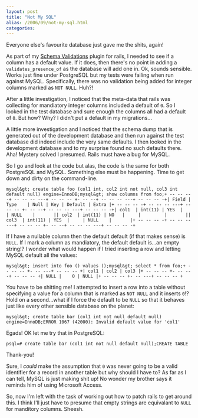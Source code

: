 ```yaml
---
layout: post
title: "Not My SQL"
alias: /2006/09/not-my-sql.html
categories:
---
```

Everyone else's favourite database just gave me the shits, again!

As part of my [Schema Validations](https://github.com/harukizaemon/redhillonrails/tree/master/schema_validations) plugin for rails, I needed to see if a column has a default value. If it does, then there's no point in adding a `validates_presence_of` as the database will add one in. Ok, sounds sensible. Works just fine under PostgreSQL but my tests were failing when run against MySQL. Specifically, there was no validation being added for integer columns marked as `NOT NULL`. Huh?!

After a little investigation, I noticed that the meta-data that rails was collecting for mandiatory integer columns included a default of `0`. So I looked in the test database and sure enough the columns all had a default of `0`. But how? Why? I didn't put a default in my migrations...

A little more investigation and I noticed that the schema dump that is generated out of the development database and then run against the test database did indeed include the very same defaults. I then looked in the development database and to my surprise found no such defaults there. Aha! Mystery solved I presumed. Rails must have a bug for MySQL.

So I go and look at the code but alas, the code is the same for both PostgreSQL and MySQL. Something else must be happening. Time to get down and dirty on the command-line.

```
mysql&gt; create table foo (col1 int, col2 int not null, col3 int default null) engine=InnoDB;mysql&gt; show columns from foo;+ -- -- -- -+ -- -- -- ---+ -- -- -- +- -- --+ -- -- -- ---+ -- -- -- -+| Field | Type    | Null | Key | Default | Extra |+ -- -- -- -+ -- -- -- ---+ -- -- -- +- -- --+ -- -- -- ---+ -- -- -- -+| col1  | int(11) | YES  |     | NULL    |       || col2  | int(11) | NO   |     |         |       || col3  | int(11) | YES  |     | NULL    |       |+ -- -- -- -+ -- -- -- ---+ -- -- -- +- -- --+ -- -- -- ---+ -- -- -- -+
```

If I have a nullable column then the default default (if that makes sense) is `NULL`. If I mark a column as mandiatory, the default default is...an empty string!? I wonder what would happen if I tried inserting a row and letting MySQL default all the values:

```
mysql&gt; insert into foo () values ();mysql&gt; select * from foo;+ -- -- -- +- -- ---+ -- -- -- +| col1 | col2 | col3 |+ -- -- -- +- -- ---+ -- -- -- +| NULL |    0 | NULL |+ -- -- -- +- -- ---+ -- -- -- +
```

You have to be shitting me! I attempted to insert a row into a table without specifying a value for a column that is marked as `NOT NULL` and it inserts `0`!? Hold on a second...what if I force the default to be `NULL` so that it behaves just like every other sensible database on the planet:

```
mysql&gt; create table bar (col1 int not null default null) engine=InnoDB;ERROR 1067 (42000): Invalid default value for 'col1'
```

Egads! OK let me try that in PostgreSQL:

```
psql=# create table bar (col1 int not null default null);CREATE TABLE
```

Thank-you!

Sure, I _could_ make the assumption that `0` was never going to be a valid identifier for a record in another table but why should I have to? As far as I can tell, MySQL is just making shit up! No wonder my brother says it reminds him of using Microsoft Access.

So, now I'm left with the task of working out how to patch rails to get around this. I think I'll just have to presume that empty strings are equivalant to `NULL` for manditory columns. Sheesh.
